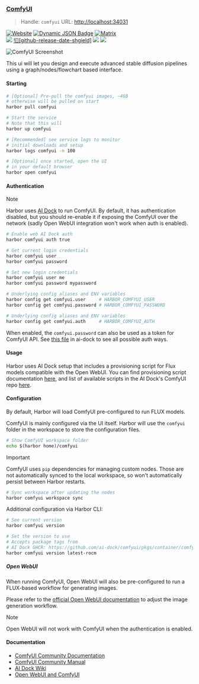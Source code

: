 ### [ComfyUI](https://github.com/comfyanonymous/ComfyUI)

> Handle: `comfyui`
> URL: [http://localhost:34031](http://localhost:34031)

[![Website][website-shield]][website-url]
[![Dynamic JSON Badge][discord-shield]][discord-url]
[![Matrix][matrix-shield]][matrix-url]
<br>
[![][github-release-shield]][github-release-link]
[![][github-release-date-shgield]][github-release-link]
[![][github-downloads-shield]][github-downloads-link]
[![][github-downloads-latest-shield]][github-downloads-link]

[matrix-shield]: https://img.shields.io/badge/Matrix-000000?style=flat&logo=matrix&logoColor=white
[matrix-url]: https://app.element.io/#/room/%23comfyui_space%3Amatrix.org
[website-shield]: https://img.shields.io/badge/ComfyOrg-4285F4?style=flat
[website-url]: https://www.comfy.org/
<!-- Workaround to display total user from https://github.com/badges/shields/issues/4500#issuecomment-2060079995 -->
[discord-shield]: https://img.shields.io/badge/dynamic/json?url=https%3A%2F%2Fdiscord.com%2Fapi%2Finvites%2Fcomfyorg%3Fwith_counts%3Dtrue&query=%24.approximate_member_count&logo=discord&logoColor=white&label=Discord&color=green&suffix=%20total
[discord-url]: https://www.comfy.org/discord

[github-release-shield]: https://img.shields.io/github/v/release/comfyanonymous/ComfyUI?style=flat&sort=semver
[github-release-link]: https://github.com/comfyanonymous/ComfyUI/releases
[github-release-date-shield]: https://img.shields.io/github/release-date/comfyanonymous/ComfyUI?style=flat
[github-downloads-shield]: https://img.shields.io/github/downloads/comfyanonymous/ComfyUI/total?style=flat
[github-downloads-latest-shield]: https://img.shields.io/github/downloads/comfyanonymous/ComfyUI/latest/total?style=flat&label=downloads%40latest
[github-downloads-link]: https://github.com/comfyanonymous/ComfyUI/releases

![ComfyUI Screenshot](https://raw.githubusercontent.com/comfyanonymous/ComfyUI/master/comfyui_screenshot.png)
</div>

This ui will let you design and execute advanced stable diffusion pipelines using a graph/nodes/flowchart based interface.

#### Starting

```bash
# [Optional] Pre-pull the comfyui images, ~4GB
# otherwise will be pulled on start
harbor pull comfyui

# Start the service
# Note that this will
harbor up comfyui

# [Recommended] see service logs to monitor
# initial downloads and setup
harbor logs comfyui -n 100

# [Optional] once started, open the UI
# in your default browser
harbor open comfyui
```

#### Authentication

> [!NOTE]
> Harbor uses [AI Dock](https://github.com/ai-dock/comfyui) to run ComfyUI. By default, it has authentication disabled, but you should re-enable it if exposing the ComfyUI over the network (sadly Open WebUI integration won't work when auth is enabled).

```bash
# Enable web AI Dock auth
harbor comfyui auth true

# Get current login credentials
harbor comfyui user
harbor comfyui password

# Set new login credentials
harbor comfyui user me
harbor comfyui password mypassword

# Underlying config aliases and ENV variables
harbor config get comfyui.user     # HARBOR_COMFYUI_USER
harbor config get comfyui.password # HARBOR_COMFYUI_PASSWORD

# Underlying config aliases and ENV variables
harbor config get comfyui.auth     # HARBOR_COMFYUI_AUTH
```

When enabled, the `comfyui.password` can also be used as a token for ComfyUI API. See [this file](https://github.com/ai-dock/base-image/blob/b8bc35fa2f941339d0895e99d98e4f0f22593957/build/COPY_ROOT_0/opt/caddy/share/base_config#L42) in ai-dock to see all possible auth ways.

#### Usage

Harbor uses AI Dock setup that includes a provisioning script for Flux models compatible with the Open WebUI. You can find provisioning script documentation [here](https://github.com/ai-dock/base-image/wiki/4.0-Running-the-Image#provisioning-script), and list of available scripts in the AI Dock's ComfyUI repo [here](https://github.com/ai-dock/comfyui/tree/main/config/provisioning).

#### Configuration

By default, Harbor will load ComfyUI pre-configured to run FLUX models.

ComfyUI is mainly configured via the UI itself. Harbor will use the `comfyui` folder in the workspace to store the configuration files.

```bash
# Show ComfyUI workspace folder
echo $(harbor home)/comfyui
```

> [!IMPORTANT]
> ComfyUI uses `pip` dependencies for managing custom nodes. Those are not automatically synced to the local workspace, so won't automatically persist between Harbor restarts.

```bash
# Sync workspace after updating the nodes
harbor comfyui workspace sync
```

Additional configuration via Harbor CLI:

```bash
# See current version
harbor comfyui version

# Set the version to use
# Accepts package tags from
# AI Dock GHCR: https://github.com/ai-dock/comfyui/pkgs/container/comfyui
harbor comfyui version latest-rocm
```

##### Open WebUI

When running ComfyUI, Open WebUI will also be pre-configured to run a FLUX-based workflow for generating images.

Please refer to the [official Open WebUI documentation](https://docs.openwebui.com/tutorial/images/#setting-up-open-webui-with-comfyui) to adjust the image generation workflow.

> [!NOTE]
> Open WebUI will not work with ComfyUI when the authentication is enabled.

#### Documentation

- [ComfyUI Community Documentation](https://docs.comfy.org/get_started/introduction)
- [ComfyUI Community Manual](https://blenderneko.github.io/ComfyUI-docs/)
- [AI Dock Wiki](https://github.com/ai-dock/base-image/wiki)
- [Open WebUI and ComfyUI](https://docs.openwebui.com/tutorial/images/#setting-up-open-webui-with-comfyui)
